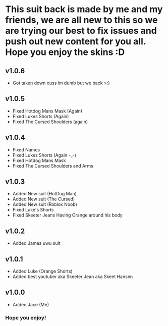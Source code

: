 # This suit back is made by me and my friends, we are all new to this so we are trying our best to fix issues and push out new content for you all. Hope you enjoy the skins :D

## v1.0.6
- Got taken down cuss im dumb but we back >:)

## v1.0.5
- Fixed Hotdog Mans Mask (Again)
- Fixed Lukes Shorts (Again)
- Fixed The Cursed Shoulders (again)

## v1.0.4
- Fixed Names
- Fixed Lukes Shorts (Again -_-)
- Fixed Hotdog Mans Mask
- Fixed The Cursed Shoulders and Arms
## v1.0.3
- Added New suit (HotDog Man)
- Added New suit (The Cursed)
- Added New suit (Roblox Noob)
- Fixed Luke's Shorts
- Fixed Skeeter Jeans Having Orange around his body
## v1.0.2
- Added James uwu suit
## v1.0.1
- Added Luke (Orange Shorts)
- Added best youtuber aka Skeeter Jean aka Skeet Hansen

## v1.0.0
- Added Jace (Me)
### Hope you enjoy!

